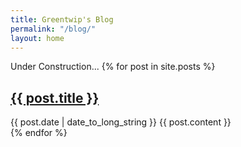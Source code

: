 ```yaml
---
title: Greentwip's Blog
permalink: "/blog/"
layout: home
---
```


Under Construction...
{% for post in site.posts %}
  <article>
    <h2>
      <a href="{{ post.url | prepend: site.baseurl }}">
        {{ post.title }}
      </a>
    </h2>
    <time datetime="{{ post.date | date: "%Y-%m-%d" }}">{{ post.date | date_to_long_string }}</time>
    {{ post.content }}
  </article>
{% endfor %}